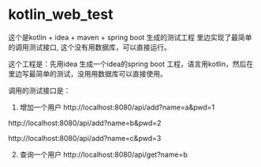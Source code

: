 # kotlin_web_test
这个是kotlin + idea + maven + spring boot 生成的测试工程
里边实现了最简单的调用测试接口, 这个没有用数据库，可以直接运行。

这个工程是：先用idea 生成一个idea的spring boot 工程，语言用kotlin，然后在里边写最简单的测试，没用用数据库可以直接使用。

调用的测试接口是：
1. 增加一个用户
http://localhost:8080/api/add?name=a&pwd=1

http://localhost:8080/api/add?name=b&pwd=2

http://localhost:8080/api/add?name=c&pwd=3

2. 查询一个用户
http://localhost:8080/api/get?name=b
